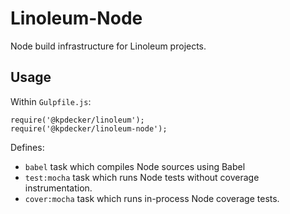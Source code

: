 # Linoleum-Node

Node build infrastructure for Linoleum projects.

## Usage

Within `Gulpfile.js`:

```
require('@kpdecker/linoleum');
require('@kpdecker/linoleum-node');
```

Defines:
- `babel` task which compiles Node sources using Babel
- `test:mocha` task which runs Node tests without coverage instrumentation.
- `cover:mocha` task which runs in-process Node coverage tests.
